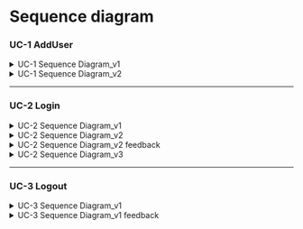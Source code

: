 # Sequence diagram

### UC-1 AddUser
<details><summary>UC-1 Sequence Diagram_v1</summary>
  
![KakaoTalk_20210508_200650213](https://user-images.githubusercontent.com/59490892/117540723-6d6fa080-b04b-11eb-9380-84c17eccf541.png)<br>
![KakaoTalk_20210508_200655523](https://user-images.githubusercontent.com/59490892/117540726-6fd1fa80-b04b-11eb-8f18-a7445611d3c5.jpg)<br>
![KakaoTalk_20210508_200658378](https://user-images.githubusercontent.com/59490892/117540728-706a9100-b04b-11eb-8c1d-5872c0eeb565.png)<br>

</details>

<details><summary>UC-1 Sequence Diagram_v2</summary>
  


</details>


---
### UC-2 Login
<details>
<summary>UC-2 Sequence Diagram_v1</summary>

![uc2 login](https://user-images.githubusercontent.com/59490892/117151119-ba593a00-adf3-11eb-8168-b7a410407b71.JPG)<br>

</details>

<details>
<summary>UC-2 Sequence Diagram_v2</summary>  
  
![000](https://user-images.githubusercontent.com/59490892/117540895-482f6200-b04c-11eb-9d7c-d33ca258e923.JPG)

</details>

<details>
<summary>UC-2 Sequence Diagram_v2 feedback</summary>  
      
- [이한용] alt block의 하단의 **send result, refresh page** 부분은 분기에 상관없이 중복 되므로 블록 바깥으로 빼도 되지 않을까 싶습니다. 
database 까지 작업이 진행되지 않은 상태에서 **user email**과 **password**의 오류 여부가 결정될지 의문이 있습니다. 따라서 alt block으로 진입하는 시점이 **find user** 이후 이어야 할 것 같습니다.
service에서 repository로 가는 작업을 **hasInfo := requestUserInfo()** 으로 설정하고, alt block의 분기문을 **hasInfo == true** 와 같은 조건문으로 변경하면 좋을 것 같습니다.
- [박종혁] 뭐가 정답일지는 모르겠지만, 교수님 pdf예시를 보면 함수형태로 flow가 진행되는것으로 보이는데 가능하다면 이 형식을 맞추는게 좋지않을까 생각됩니다.
그리고 위에 한용님이 말씀하신 것 처럼 alt block이 잘못 설정된것 같습니다. Database로부터 유저정보를 받아온다음 Auth Service에서 verification을 한 후에 해당 결과를 Contoller로 넘겨 Controller에서 결과에 따른 분기를 표현하는 것이 더 좋을것 같습니다.
      
</details>

<details>
<summary>UC-2 Sequence Diagram_v3</summary>  
  
![image](https://user-images.githubusercontent.com/59490892/118222706-0d4d8400-b4bb-11eb-93c4-0bd3d2310085.png)

</details>


---

### UC-3 Logout

<details>
<summary>UC-3 Sequence Diagram_v1</summary>  
  
![001](https://user-images.githubusercontent.com/59490892/117540902-4c5b7f80-b04c-11eb-879a-be96eeac3172.JPG)

</details>

<details>
<summary>UC-3 Sequence Diagram_v1 feedback</summary>  
   
- [이한용] **logout()**함수에 **email**이 parameter로 들어가야 할 것 같습니다. 
controller에서 validation 과정도 있으면 좋을거 같아요.
- [정나린] 로그아웃 이후에 접근 권한이 없어지는 것을 표현하지 않아도 될는지 잘 모르겠습니다.

</details>

